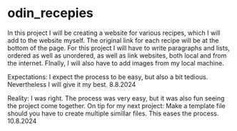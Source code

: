 # odin_recepies

In this project I will be creating a website for various recipes, which I will add to the website myself. The original link for each recipe will be at the bottom of the page. For this project I will have to write paragraphs and lists, ordered as well as unordered, as well as link websites, both local and from the internet. FInally, I will also have to add images from my local machine. 

Expectations: I expect the process to be easy, but also a bit tedious. Nevertheless I will give it my best. 8.8.2024

Reality: I was right. The process was very easy, but it was also fun seeing the project come together. On tip for my next project: Make a template file should you have to create multiple simillar files. This eases the process. 10.8.2024